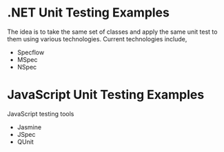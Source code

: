 .NET Unit Testing Examples
======================

The idea is to take the same set of classes and apply the same unit test to them using various technologies.  Current technologies include,

- Specflow
- MSpec
- NSpec

JavaScript Unit Testing Examples
==========================

JavaScript testing tools

- Jasmine
- JSpec
- QUnit
